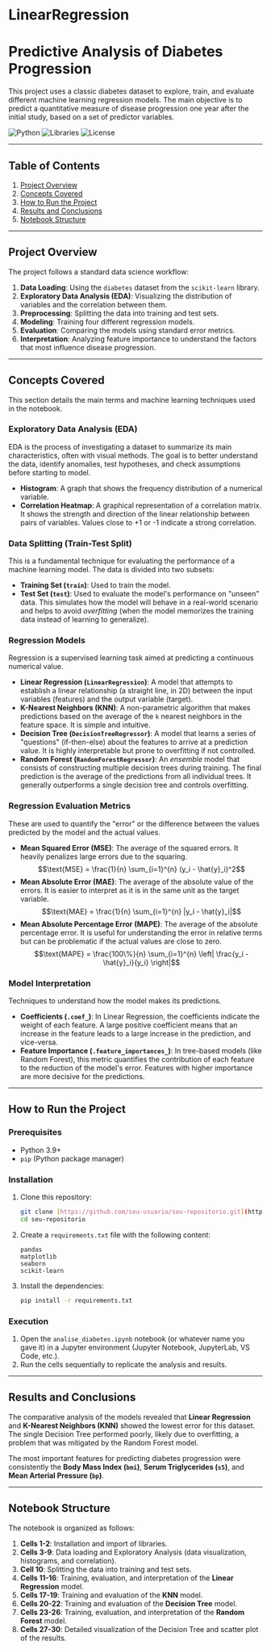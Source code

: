 # LinearRegression

# Predictive Analysis of Diabetes Progression

This project uses a classic diabetes dataset to explore, train, and evaluate different machine learning regression models. The main objective is to predict a quantitative measure of disease progression one year after the initial study, based on a set of predictor variables.

![Python](https://img.shields.io/badge/Python-3.11+-blue.svg)
![Libraries](https://img.shields.io/badge/Libraries-Pandas%_Seaborn%_Scikit--Learn-orange.svg)
![License](https://img.shields.io/badge/License-MIT-green.svg)

---

## Table of Contents
1. [Project Overview](#project-overview)
2. [Concepts Covered](#concepts-covered)
3. [How to Run the Project](#how-to-run-the-project)
4. [Results and Conclusions](#results-and-conclusions)
5. [Notebook Structure](#notebook-structure)

---

## Project Overview
The project follows a standard data science workflow:
1.  **Data Loading**: Using the `diabetes` dataset from the `scikit-learn` library.
2.  **Exploratory Data Analysis (EDA)**: Visualizing the distribution of variables and the correlation between them.
3.  **Preprocessing**: Splitting the data into training and test sets.
4.  **Modeling**: Training four different regression models.
5.  **Evaluation**: Comparing the models using standard error metrics.
6.  **Interpretation**: Analyzing feature importance to understand the factors that most influence disease progression.

---

## Concepts Covered

This section details the main terms and machine learning techniques used in the notebook.

### Exploratory Data Analysis (EDA)
EDA is the process of investigating a dataset to summarize its main characteristics, often with visual methods. The goal is to better understand the data, identify anomalies, test hypotheses, and check assumptions before starting to model.
- **Histogram**: A graph that shows the frequency distribution of a numerical variable.
- **Correlation Heatmap**: A graphical representation of a correlation matrix. It shows the strength and direction of the linear relationship between pairs of variables. Values close to +1 or -1 indicate a strong correlation.

### Data Splitting (Train-Test Split)
This is a fundamental technique for evaluating the performance of a machine learning model. The data is divided into two subsets:
- **Training Set (`train`)**: Used to train the model.
- **Test Set (`test`)**: Used to evaluate the model's performance on "unseen" data. This simulates how the model will behave in a real-world scenario and helps to avoid *overfitting* (when the model memorizes the training data instead of learning to generalize).

### Regression Models
Regression is a supervised learning task aimed at predicting a continuous numerical value.
- **Linear Regression (`LinearRegression`)**: A model that attempts to establish a linear relationship (a straight line, in 2D) between the input variables (features) and the output variable (target).
- **K-Nearest Neighbors (KNN)**: A non-parametric algorithm that makes predictions based on the average of the `k` nearest neighbors in the feature space. It is simple and intuitive.
- **Decision Tree (`DecisionTreeRegressor`)**: A model that learns a series of "questions" (if-then-else) about the features to arrive at a prediction value. It is highly interpretable but prone to overfitting if not controlled.
- **Random Forest (`RandomForestRegressor`)**: An *ensemble* model that consists of constructing multiple decision trees during training. The final prediction is the average of the predictions from all individual trees. It generally outperforms a single decision tree and controls overfitting.

### Regression Evaluation Metrics
These are used to quantify the "error" or the difference between the values predicted by the model and the actual values.
- **Mean Squared Error (MSE)**: The average of the squared errors. It heavily penalizes large errors due to the squaring. $$\text{MSE} = \frac{1}{n} \sum_{i=1}^{n} (y_i - \hat{y}_i)^2$$
- **Mean Absolute Error (MAE)**: The average of the absolute value of the errors. It is easier to interpret as it is in the same unit as the target variable. $$\text{MAE} = \frac{1}{n} \sum_{i=1}^{n} |y_i - \hat{y}_i|$$
- **Mean Absolute Percentage Error (MAPE)**: The average of the absolute percentage error. It is useful for understanding the error in relative terms but can be problematic if the actual values are close to zero. $$\text{MAPE} = \frac{100\%}{n} \sum_{i=1}^{n} \left| \frac{y_i - \hat{y}_i}{y_i} \right|$$

### Model Interpretation
Techniques to understand how the model makes its predictions.
- **Coefficients (`.coef_`)**: In Linear Regression, the coefficients indicate the weight of each feature. A large positive coefficient means that an increase in the feature leads to a large increase in the prediction, and vice-versa.
- **Feature Importance (`.feature_importances_`)**: In tree-based models (like Random Forest), this metric quantifies the contribution of each feature to the reduction of the model's error. Features with higher importance are more decisive for the predictions.

---

## How to Run the Project

### Prerequisites
- Python 3.9+
- `pip` (Python package manager)

### Installation
1.  Clone this repository:
    ```bash
    git clone [https://github.com/seu-usuario/seu-repositorio.git](https://github.com/seu-usuario/seu-repositorio.git)
    cd seu-repositorio
    ```
2.  Create a `requirements.txt` file with the following content:
    ```
    pandas
    matplotlib
    seaborn
    scikit-learn
    ```
3.  Install the dependencies:
    ```bash
    pip install -r requirements.txt
    ```

### Execution
1.  Open the `analise_diabetes.ipynb` notebook (or whatever name you gave it) in a Jupyter environment (Jupyter Notebook, JupyterLab, VS Code, etc.).
2.  Run the cells sequentially to replicate the analysis and results.

---

## Results and Conclusions
The comparative analysis of the models revealed that **Linear Regression** and **K-Nearest Neighbors (KNN)** showed the lowest error for this dataset. The single Decision Tree performed poorly, likely due to overfitting, a problem that was mitigated by the Random Forest model.

The most important features for predicting diabetes progression were consistently the **Body Mass Index (`bmi`)**, **Serum Triglycerides (`s5`)**, and **Mean Arterial Pressure (`bp`)**.

---

## Notebook Structure
The notebook is organized as follows:
1.  **Cells 1-2**: Installation and import of libraries.
2.  **Cells 3-9**: Data loading and Exploratory Analysis (data visualization, histograms, and correlation).
3.  **Cell 10**: Splitting the data into training and test sets.
4.  **Cells 11-16**: Training, evaluation, and interpretation of the **Linear Regression** model.
5.  **Cells 17-19**: Training and evaluation of the **KNN** model.
6.  **Cells 20-22**: Training and evaluation of the **Decision Tree** model.
7.  **Cells 23-26**: Training, evaluation, and interpretation of the **Random Forest** model.
8.  **Cells 27-30**: Detailed visualization of the Decision Tree and scatter plot of the results.
